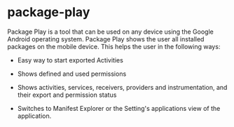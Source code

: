 package-play
============

Package Play is a tool that can be used on any device using the Google Android 
operating system. Package Play shows the user all installed packages on the 
mobile device. This helps the user in the following ways:

* Easy way to start exported Activities

* Shows defined and used permissions

* Shows activities, services, receivers, providers and instrumentation, 
  and their export and permission status

 * Switches to Manifest Explorer or the Setting's applications view of the 
   application.
